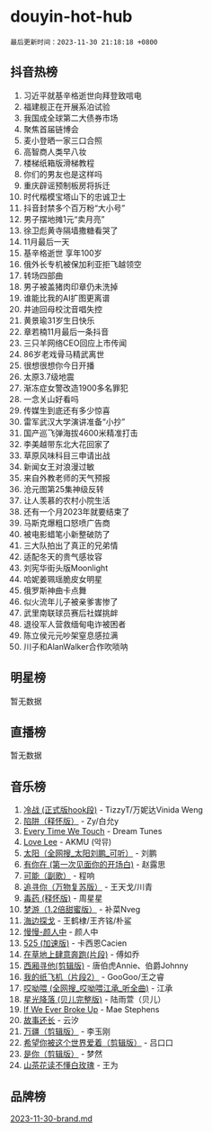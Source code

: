 # douyin-hot-hub

`最后更新时间：2023-11-30 21:18:18 +0800`

## 抖音热榜

1. 习近平就基辛格逝世向拜登致唁电
1. 福建舰正在开展系泊试验
1. 我国成全球第二大债券市场
1. 聚焦首届链博会
1. 麦小登晒一家三口合照
1. 高智商人类早八妆
1. 楼梯纸箱版滑梯教程
1. 你们的男友也是这样吗
1. 重庆辟谣预制板房将拆迁
1. 时代楷模宝塔山下的忠诚卫士
1. 抖音封禁多个百万粉“大小号”
1. 男子摆地摊1元“卖月亮”
1. 徐卫彪黄寺隔墙撒糖看哭了
1. 11月最后一天
1. 基辛格逝世 享年100岁
1. 俄外长专机被保加利亚拒飞越领空
1. 转场四部曲
1. 男子被盖猪肉印章仍未洗掉
1. 谁能比我的AI扩图更离谱
1. 井迪回母校沈音唱失控
1. 黄景瑜31岁生日快乐
1. 章若楠11月最后一条抖音
1. 三只羊网络CEO回应上市传闻
1. 86岁老戏骨马精武离世
1. 很想很想你今日开播
1. 太原3.7级地震
1. 渐冻症女警改造1900多名罪犯
1. 一念关山好看吗
1. 传媒生到底还有多少惊喜
1. 雷军武汉大学演讲准备“小抄”
1. 国产巡飞弹海拔4600米精准打击
1. 李美越带东北大花回家了
1. 草原风味科目三申请出战
1. 新闻女王对浪漫过敏
1. 来自外教老师的天气预报
1. 沧元图第25集神级反转
1. 让人羡慕的农村小院生活
1. 还有一个月2023年就要结束了
1. 马斯克爆粗口怒喷广告商
1. 被电影蜡笔小新整破防了
1. 三大队拍出了真正的兄弟情
1. 适配冬天的贵气感妆容
1. 刘宪华街头版Moonlight
1. 哈妮姜珮瑶脆皮女明星
1. 俄罗斯神曲卡点舞
1. 似火流年儿子被亲爹害惨了
1. 武里南联球员赛后社媒挑衅
1. 退役军人营救缅甸电诈被困者
1. 陈立侯元元吵架窒息感拉满
1. 川子和AlanWalker合作吹唢呐

## 明星榜

暂无数据

## 直播榜

暂无数据

## 音乐榜

1. [冷战 (正式版hook段)](https://sf6-cdn-tos.douyinstatic.com/obj/tos-cn-ve-2774/oMuEoiBasWApEMVDgNiI8VAByNmwo5J0pyf8Yx) - TizzyT/万妮达Vinida Weng
1. [陷阱（释怀版）](https://sf3-cdn-tos.douyinstatic.com/obj/tos-cn-ve-2774/oE8C21LeZrzKLDFfQYgMzx4GAIHageG5IzayY7) - Zy/白允y
1. [Every Time We Touch](https://sf3-cdn-tos.douyinstatic.com/obj/tos-cn-ve-2774/ogN6lUKQeBBfEVhIOMikG1CcJjugxk1tztZyhP) - Dream Tunes
1. [Love Lee](https://sf6-cdn-tos.douyinstatic.com/obj/tos-cn-ve-2774/o05GbkJGbCBTdDnMtB0fwOYgkeZp23vrWQDQBS) - AKMU (악뮤)
1. [太阳（全网搜_太阳刘鹏_可听）](https://sf6-cdn-tos.douyinstatic.com/obj/tos-cn-ve-2774/ogWbyIQnlBFImVbeDocRdCIYtBHlbJXgfZMvgz) - 刘鹏
1. [有你在 (第一次见面你的开场白)](https://sf3-cdn-tos.douyinstatic.com/obj/tos-cn-ve-2774/oAthrQ3ClJBfI57uBoFEgNDYtNCZ0TSYQQfxQ0) - 赵露思
1. [可能（副歌）](https://sf3-cdn-tos.douyinstatic.com/obj/tos-cn-ve-2774/cde1731888894259b333569393c2fb51) - 程响
1. [追寻你（万物复苏版）](https://sf6-cdn-tos.douyinstatic.com/obj/tos-cn-ve-2774/oYeAZJsbjIDit9APmBg8u6uDUQnHmoCf3gbo74) - 王天戈/川青
1. [毒药 (释怀版)](https://sf3-cdn-tos.douyinstatic.com/obj/tos-cn-ve-2774/oYILMEAzspdZBIzy4frJNB8ZHPHWAhiwowd4Ad) - 周星星
1. [梦游（1.2倍甜蜜版）](https://sf6-cdn-tos.douyinstatic.com/obj/tos-cn-ve-2774/o4gyAUm8hwufoEABmwVIiQtHsFuGzAEEWtNMzo) - 补菜Nveg
1. [海边探戈](https://sf3-cdn-tos.douyinstatic.com/obj/tos-cn-ve-2774/os9gE0VQCGqt6VQkZDyBBYvfSDY0QFe3vVmubn) - 王鹤棣/王齐铭/朴鲨
1. [慢慢-颜人中](https://sf6-cdn-tos.douyinstatic.com/obj/tos-cn-ve-2774/ocjHNfBXdBxQNC8ZGAeoLMFTUgtBg8bkExunDC) - 颜人中
1. [525 (加速版)](https://sf6-cdn-tos.douyinstatic.com/obj/tos-cn-ve-2774/oIfKCtqfDyP8Vc9FpAPgWMyezT6LnDT1abRwGg) - 卡西恩Cacien
1. [在草地上肆意奔跑(片段)](https://sf3-cdn-tos.douyinstatic.com/obj/tos-cn-ve-2774/8831d494742f45dabdfa8adb8b817259) - 傅如乔
1. [西厢寻他(剪辑版)](https://sf6-cdn-tos.douyinstatic.com/obj/tos-cn-ve-2774/oUsAVfAQKlRNxEv5qxvIB8o5qmIWUcXbzJKJhw) - 唐伯虎Annie、伯爵Johnny
1. [我的纸飞机（片段2）](https://sf6-cdn-tos.douyinstatic.com/obj/tos-cn-ve-2774/oM2ZrKcg2CD5AeRB2gkeXOFB1IxAGJdZPazYHf) - GooGoo/王之睿
1. [哎呦喂 (全网搜_哎呦喂江承_听全曲)](https://sf3-cdn-tos.douyinstatic.com/obj/tos-cn-ve-2774/o0uEo63ECfIFdmwKF5HMzF1FCfItHEagDDeCAL) - 江承
1. [星光降落 (贝儿完整版)](https://sf6-cdn-tos.douyinstatic.com/obj/tos-cn-ve-2774/okwB9hAwyAtsFFkFBzAX1hOOfQuIoMNs0W2Mwr) - 陆雨萱（贝儿）
1. [If We Ever Broke Up](https://sf3-cdn-tos.douyinstatic.com/obj/tos-cn-ve-2774/o8onj5HDk0ImtBmO0URBfeyCDXQJMYkQ1gb8Zy) - Mae Stephens
1. [故事还长](https://sf6-cdn-tos.douyinstatic.com/obj/tos-cn-ve-2774/30a26758c8594f0ab81ac675c33ee2c5) - 云汐
1. [万疆（剪辑版）](https://sf3-cdn-tos.douyinstatic.com/obj/tos-cn-ve-2774/ooG7oVgFlDTelKCjCsTTobQvbdtj1BBQXnfZd8) - 李玉刚
1. [希望你被这个世界爱着（剪辑版）](https://sf6-cdn-tos.douyinstatic.com/obj/tos-cn-ve-2774/oo4H3BfEygN7l7bQaMBOZHCQ1eI4FqtED5skQ2) - 吕口口
1. [是你（剪辑版）](https://sf3-cdn-tos.douyinstatic.com/obj/tos-cn-ve-2774/46019dae783c4c969944217fe1cfafc4) - 梦然
1. [山茶花读不懂白玫瑰](https://sf3-cdn-tos.douyinstatic.com/obj/tos-cn-ve-2774/osfn8B7DktrRHEPJgPCfDbw7QDQEkwC16BxZg9) - 王为

## 品牌榜

[2023-11-30-brand.md](2023-11-30-brand.md)
